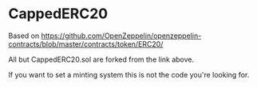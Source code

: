 # CappedERC20

Based on
https://github.com/OpenZeppelin/openzeppelin-contracts/blob/master/contracts/token/ERC20/

All but CappedERC20.sol are forked from the link above.

If you want to set a minting system this is not the code you're looking for.
